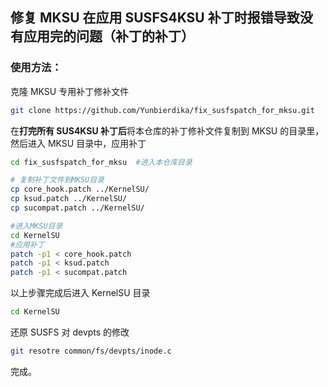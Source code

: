 ## 修复 MKSU 在应用 SUSFS4KSU 补丁时报错导致没有应用完的问题（补丁的补丁）

### 使用方法：

克隆 MKSU 专用补丁修补文件

```bash
git clone https://github.com/Yunbierdika/fix_susfspatch_for_mksu.git
```

在**打完所有 SUS4KSU 补丁后**将本仓库的补丁修补文件复制到 MKSU 的目录里，然后进入 MKSU 目录中，应用补丁

```bash
cd fix_susfspatch_for_mksu  #进入本仓库目录
```

```bash
# 复制补丁文件到MKSU目录
cp core_hook.patch ../KernelSU/
cp ksud.patch ../KernelSU/
cp sucompat.patch ../KernelSU/
```

```bash
#进入MKSU目录
cd KernelSU
#应用补丁
patch -p1 < core_hook.patch
patch -p1 < ksud.patch
patch -p1 < sucompat.patch
```

以上步骤完成后进入 KernelSU 目录

```bash
cd KernelSU
```

还原 SUSFS 对 devpts 的修改

```bash
git resotre common/fs/devpts/inode.c
```

完成。
